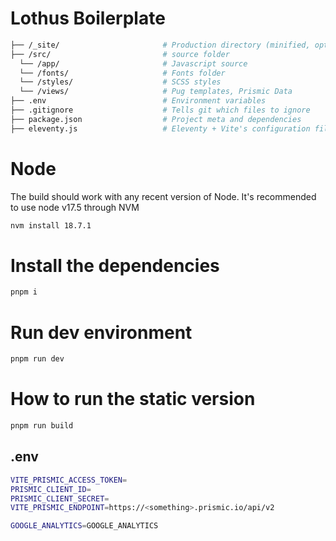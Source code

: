 # Lothus Boilerplate

```sh
├── /_site/                       # Production directory (minified, optimized and compiled files)
├── /src/                         # source folder
  └── /app/                       # Javascript source
  └── /fonts/                     # Fonts folder
  └── /styles/                    # SCSS styles
  └── /views/                     # Pug templates, Prismic Data
├── .env                          # Environment variables
├── .gitignore                    # Tells git which files to ignore
├── package.json                  # Project meta and dependencies
├── eleventy.js                   # Eleventy + Vite's configuration file
```

# Node

The build should work with any recent version of Node.
It's recommended to use node v17.5 through NVM

```sh
nvm install 18.7.1
```

# Install the dependencies

```sh
pnpm i
```

# Run dev environment

```sh
pnpm run dev
```

# How to run the static version

```sh
pnpm run build
```

## .env

```sh
VITE_PRISMIC_ACCESS_TOKEN=
PRISMIC_CLIENT_ID=
PRISMIC_CLIENT_SECRET=
VITE_PRISMIC_ENDPOINT=https://<something>.prismic.io/api/v2

GOOGLE_ANALYTICS=GOOGLE_ANALYTICS
```
